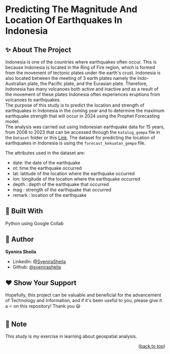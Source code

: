# Predicting The Magnitude And Location Of Earthquakes In Indonesia

## ✨ About The Project

Indonesia is one of the countries where earthquakes often occur. This is because Indonesia is located in the Ring of Fire region, which is formed from the movement of tectonic plates under the earth's crust. Indonesia is also located between the meeting of 3 earth plates namely the Indo-Australian plate, the Pacific plate, and the Eurasian plate. Therefore, Indonesia has many volcanoes both active and inactive and as a result of the movement of these plates Indonesia often experiences eruptions from volcanoes to earthquakes. <br />
The purpose of this study is to predict the location and strength of earthquakes in Indonesia in the coming year and to determine the maximum earthquake strength that will occur in 2024 using the Prophet Forecasting model. <br />
The analysis was carried out using Indonesian earthquake data for 15 years, from 2008 to 2023 that can be accessed through the `katalog_gempa` file in the `Dataset` folder or this [Link](https://www.kaggle.com/datasets/kekavigi/earthquakes-in-indonesia). The dataset for predicting the location of earthquakes in Indonesia is using the `forecast_kekuatan_gempa` file.<br />

The attributes used in the dataset are:
* date: the date of the earthquake
* ot: time the earthquake occurred
* lat: latitude of the location where the earthquake occurred
* lon: longitude of the location where the earthquake occurred
* depth : depth of the earthquake that occurred
* mag : strength of the earthquake that occurred
* remark : location of the earthquake



## 🚀 Built With

Python using Google Collab

## 👤 Author

**Syenira Sheila**

- LinkedIn: [@SyeniraSheila](https://www.linkedin.com/in/syenira-sheila-364304256/)
- Github: [@syenirasheila](https://github.com/syenirasheila)

## ❤️ Show Your Support

Hopefully, this project can be valuable and beneficial for the advancement of Technology and Information, and if it's been useful to you, please give it a ⭐️ on this repository! Thank you 😃

## 📌 Note

This study is my exercise in learning about geospatial analysis. 


<p align="right">(<a href="#readme-top">back to top</a>)</p>
